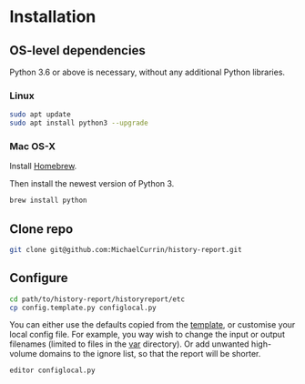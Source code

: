 # Installation


## OS-level dependencies


Python 3.6 or above is necessary, without any additional Python libraries. 


### Linux

```bash
sudo apt update
sudo apt install python3 --upgrade
```

### Mac OS-X

Install [Homebrew](https://brew.sh/).

Then install the newest version of Python 3.

```bash
brew install python
```


## Clone repo

```bash
git clone git@github.com:MichaelCurrin/history-report.git
```

## Configure

```bash
cd path/to/history-report/historyreport/etc
cp config.template.py configlocal.py
```

You can either use the defaults copied from the [template](/historyreport/etc/config.template.py), or customise your local config file. For example, you way wish to change the input or output filenames (limited to files in the [var](/historyreport/var) directory). Or add unwanted high-volume domains to the ignore list, so that the report will be shorter.

```bash
editor configlocal.py 
```
